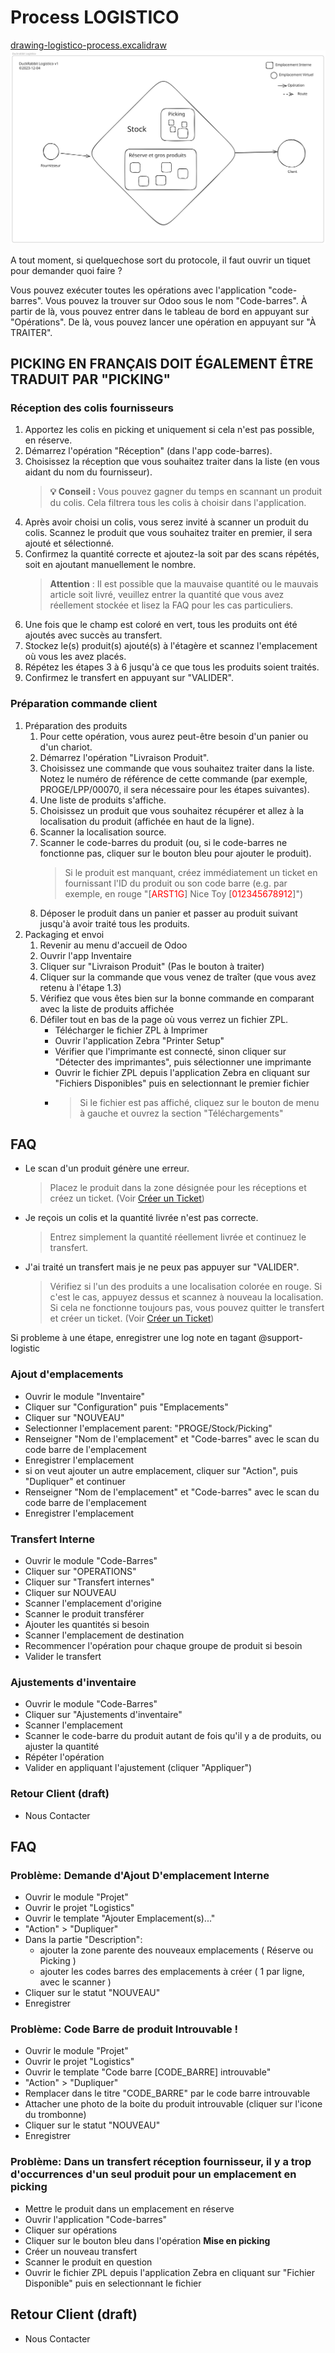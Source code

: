 # Process LOGISTICO

[drawing-logistico-process.excalidraw](./drawing-logistico-process.excalidraw)
<img src="./drawing-logistico-process.svg">

A tout moment, si quelquechose sort du protocole, il faut ouvrir un tiquet pour demander quoi faire ?

Vous pouvez exécuter toutes les opérations avec l'application "code-barres". Vous pouvez la trouver sur Odoo sous le nom "Code-barres". À partir de là, vous pouvez entrer dans le tableau de bord en appuyant sur "Opérations". De là, vous pouvez lancer une opération en appuyant sur "À TRAITER".

PICKING EN FRANÇAIS DOIT ÉGALEMENT ÊTRE TRADUIT PAR "PICKING"
----
### Réception des colis fournisseurs

1. Apportez les colis en picking et uniquement si cela n'est pas possible, en réserve.
2. Démarrez l'opération "Réception" (dans l'app code-barres).
3. Choisissez la réception que vous souhaitez traiter dans la liste (en vous aidant du nom du fournisseur).
    > **💡 Conseil :** Vous pouvez gagner du temps en scannant un produit du colis. Cela filtrera tous les colis à choisir dans l'application.
4. Après avoir choisi un colis, vous serez invité à scanner un produit du colis. Scannez le produit que vous souhaitez traiter en premier, il sera ajouté et sélectionné.
5. Confirmez la quantité correcte et ajoutez-la soit par des scans répétés, soit en ajoutant manuellement le nombre.
    > **Attention** : Il est possible que la mauvaise quantité ou le mauvais article soit livré, veuillez entrer la quantité que vous avez réellement stockée et lisez la FAQ pour les cas particuliers.
6. Une fois que le champ est coloré en vert, tous les produits ont été ajoutés avec succès au transfert.
7. Stockez le(s) produit(s) ajouté(s) à l'étagère et scannez l'emplacement où vous les avez placés.
8. Répétez les étapes 3 à 6 jusqu'à ce que tous les produits soient traités.
9. Confirmez le transfert en appuyant sur "VALIDER".


### Préparation commande client
1. Préparation des produits
    1. Pour cette opération, vous aurez peut-être besoin d'un panier ou d'un chariot.
    2. Démarrez l'opération "Livraison Produit".
    3. Choisissez une commande que vous souhaitez traiter dans la liste. Notez le numéro de référence de cette commande (par exemple, PROGE/LPP/00070, il sera nécessaire pour les étapes suivantes).
    4. Une liste de produits s'affiche.
    5. Choisissez un produit que vous souhaitez récupérer et allez à la localisation du produit (affichée en haut de la ligne).
    6. Scanner la localisation source.
    7. Scanner le code-barres du produit (ou, si le code-barres ne fonctionne pas, cliquer sur le bouton bleu pour ajouter le produit).
        > Si le produit est manquant, créez immédiatement un ticket en fournissant l'ID du produit ou son code barre (e.g. par exemple, en rouge "[<span style="color:red">ARST1G</span>] Nice Toy [<span style="color:red">012345678912</span>]")
    8. Déposer le produit dans un panier et passer au produit suivant jusqu'à avoir traité tous les produits.
2. Packaging et envoi
    1. Revenir au menu d'accueil de Odoo
    2. Ouvrir l'app Inventaire
    3. Cliquer sur "Livraison Produit" (Pas le bouton à traiter)
    4. Cliquer sur la commande que vous venez de traîter (que vous avez retenu à l'étape 1.3)
    5. Vérifiez que vous êtes bien sur la bonne commande en comparant avec la liste de produits affichée
    6. Défiler tout en bas de la page où vous verrez un fichier ZPL. 
        * Télécharger le fichier ZPL à Imprimer
        * Ouvrir l'application Zebra "Printer Setup"
        * Vérifier que l'imprimante est connecté, sinon cliquer sur "Détecter des imprimantes", puis sélectionner une imprimante
        * Ouvrir le fichier ZPL depuis l'application Zebra en cliquant sur "Fichiers Disponibles" puis en selectionnant le premier fichier
        * > Si le fichier est pas affiché, cliquez sur le bouton de menu à gauche et ouvrez la section "Téléchargements"



## FAQ

- Le scan d'un produit génère une erreur.
    > Placez le produit dans la zone désignée pour les réceptions et créez un ticket. (Voir [Créer un Ticket](#ticket))
- Je reçois un colis et la quantité livrée n'est pas correcte.
    > Entrez simplement la quantité réellement livrée et continuez le transfert.
- J'ai traité un transfert mais je ne peux pas appuyer sur "VALIDER".
    > Vérifiez si l'un des produits a une localisation colorée en rouge. Si c'est le cas, appuyez dessus et scannez à nouveau la localisation. Si cela ne fonctionne toujours pas, vous pouvez quitter le transfert et créer un ticket. (Voir [Créer un Ticket](#ticket))


Si probleme à une étape, enregistrer une log note en tagant @support-logistic


### Ajout d'emplacements
* Ouvrir le module "Inventaire"
* Cliquer sur "Configuration" puis "Emplacements"
* Cliquer sur "NOUVEAU"
* Selectionner l'emplacement parent: "PROGE/Stock/Picking"
* Renseigner "Nom de l'emplacement" et "Code-barres" avec le scan du code barre de l'emplacement
* Enregistrer l'emplacement
* si on veut ajouter un autre emplacement, cliquer sur "Action", puis "Dupliquer" et continuer
* Renseigner "Nom de l'emplacement" et "Code-barres" avec le scan du code barre de l'emplacement
* Enregistrer l'emplacement


### Transfert Interne
* Ouvrir le module "Code-Barres"
* Cliquer sur "OPERATIONS"
* Cliquer sur "Transfert internes"
* Cliquer sur NOUVEAU
* Scanner l'emplacement d'origine
* Scanner le produit transférer
* Ajouter les quantités si besoin
* Scanner l'emplacement de destination
* Recommencer l'opération pour chaque groupe de produit si besoin
* Valider le transfert

### Ajustements d'inventaire
* Ouvrir le module "Code-Barres"
* Cliquer sur "Ajustements d'inventaire"
* Scanner l'emplacement
* Scanner le code-barre du produit autant de fois qu'il y a de produits, ou ajuster la quantité
* Répéter l'opération
* Valider en appliquant l'ajustement (cliquer "Appliquer")


### Retour Client (draft)
* Nous Contacter

## FAQ

### Problème: Demande d'Ajout D'emplacement Interne
* Ouvrir le module "Projet"
* Ouvrir le projet "Logistics"
* Ouvrir le template "Ajouter Emplacement(s)..."
* "Action" > "Dupliquer"
* Dans la partie "Description":
  - ajouter la zone parente des nouveaux emplacements ( Réserve ou Picking )
  - ajouter les codes barres des emplacements à créer ( 1 par ligne, avec le scanner )
* Cliquer sur le statut "NOUVEAU"
* Enregistrer

### Problème: Code Barre de produit Introuvable !
* Ouvrir le module "Projet"
* Ouvrir le projet "Logistics"
* Ouvrir le template "Code barre [CODE_BARRE] introuvable"
* "Action" > "Dupliquer"
* Remplacer dans le titre "CODE_BARRE" par le code barre introuvable
* Attacher une photo de la boite du produit introuvable (cliquer sur l'icone du trombonne)
* Cliquer sur le statut "NOUVEAU"
* Enregistrer


### Problème: Dans un transfert réception fournisseur, il y a trop d'occurrences d'un seul produit pour un emplacement en picking
* Mettre le produit dans un emplacement en réserve
* Ouvrir l'application "Code-barres"
* Cliquer sur opérations
* Cliquer sur le bouton bleu dans l'opération **Mise en picking**
* Créer un nouveau transfert
* Scanner le produit en question
* Ouvrir le fichier ZPL depuis l'application Zebra en cliquant sur "Fichier Disponible" puis en selectionnant le fichier

## Retour Client (draft)
* Nous Contacter

